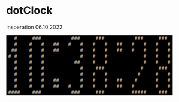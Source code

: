 # dotClock
insperation 06.10.2022  

![screenshot](https://github.com/dmbaev/dotClock/blob/main/screenshot/screenshot.png?raw=true)
